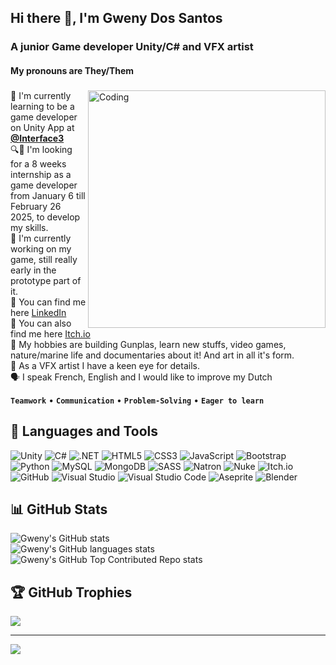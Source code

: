 ## Hi there 👋, I'm Gweny Dos Santos 
### A junior Game developer Unity/C# and VFX artist 
#### My pronouns are They/Them
###
<img align="right" alt="Coding" width="380" src="https://media1.tenor.com/m/EVSvfiW9cPoAAAAd/mobile-suit-gundam-seed-gundam-seed.gif">

📓 I'm currently learning to be a game developer on Unity App at **[@Interface3](https://interface3.be/fr/se-former-pour-l-emploi/it-training-formations-en-informatique/unity-app-game-developer)**<br>
🔍👀 I'm looking for a 8 weeks internship as a game developer from January 6 till February 26 2025, to develop my skills.<br>
👻 I'm currently working on my game, still really early in the prototype part of it.<br>
🏢 You can find me here [LinkedIn](https://www.linkedin.com/in/gweny-dos-santos/) <br>
👾 You can also find me here [Itch.io](https://gweny-526.itch.io/)<br>
🩷 My hobbies are building Gunplas, learn new stuffs, video games, nature/marine life and documentaries about it! And art in all it's form.<br>
🌠 As a VFX artist I have a keen eye for details. <br>
🗣️ I speak French, English and I would like to improve my Dutch <br>

**`Teamwork`** • **`Communication`** • **`Problem-Solving`** • **`Eager to learn`** 

## 🧰 Languages and Tools
![Unity](https://img.shields.io/badge/Unity-100000?style=flat&logo=unity&logoColor=white)
![C#](https://img.shields.io/badge/c%23-%23239120.svg?style=flat&logo=csharp&logoColor=white)
![.NET](https://img.shields.io/badge/.NET-5C2D91?style=flat&logo=.net&logoColor=white)
![HTML5](https://img.shields.io/badge/html5-%23E34F26.svg?style=flat&logo=html5&logoColor=white)
![CSS3](https://img.shields.io/badge/css3-%231572B6.svg?style=flat&logo=css3&logoColor=white)
![JavaScript](https://img.shields.io/badge/JavaScript-F7DF1E?style=flat&logo=javascript&logoColor=black)
![Bootstrap](https://img.shields.io/badge/bootstrap-%238511FA.svg?style=flat&logo=bootstrap&logoColor=white)
![Python](https://img.shields.io/badge/Python-14354C?style=flat&logo=python&logoColor=white)
![MySQL](https://img.shields.io/badge/mysql-4479A1.svg?style=flat&logo=mysql&logoColor=white)
![MongoDB](https://img.shields.io/badge/MongoDB-%234ea94b.svg?style=flat&logo=mongodb&logoColor=white)
![SASS](https://img.shields.io/badge/Sass-CC6699?style=flat&logo=sass&logoColor=white)
![Natron](https://img.shields.io/badge/Natron-blue)
![Nuke](https://img.shields.io/badge/Nuke-yellow)
![Itch.io](https://img.shields.io/badge/Itch.io-FA5C5C?style=flat&logo=itchdotio&logoColor=white)
![GitHub](https://img.shields.io/badge/github-%23121011.svg?style=flat&logo=github&logoColor=white)
![Visual Studio](https://img.shields.io/badge/Visual_Studio-5C2D91?style=flat&logo=visual%20studio&logoColor=white)
![Visual Studio Code](https://img.shields.io/badge/Visual_Studio_Code-0078D4?style=flat&logo=visual%20studio%20code&logoColor=white)
![Aseprite](https://img.shields.io/badge/Aseprite-FFFFFF?style=flat&logo=Aseprite&logoColor=#7D929E)
![Blender](https://img.shields.io/badge/blender-%23F5792A.svg?style=flat&logo=blender&logoColor=white)

## 📊 GitHub Stats
![Gweny's GitHub stats](https://github-readme-stats.vercel.app/api/top-langs/?username=Gweny526&hide_border=false&layout=compact&bg_color=00000000&include_all_commits=true&count_private=true)<br>
![Gweny's GitHub languages stats](https://github-readme-stats.vercel.app/api?username=Gweny526&show_icons=true&layout=compact&bg_color=00000000&include_all_commits=true&count_private=true)<br>
![Gweny's GitHub Top Contributed Repo stats](https://github-contributor-stats.vercel.app/api?username=Gweny526&limit=5&combine_all_yearly_contributions=true&layout=compact&bg_color=00000000)<br>

## 🏆 GitHub Trophies
![](https://github-profile-trophy.vercel.app/?username=Gweny526&no-frame=true&no-bg=false&margin-w=4)

---
[![](https://visitcount.itsvg.in/api?id=Gweny526&icon=7&color=8)](https://visitcount.itsvg.in)
